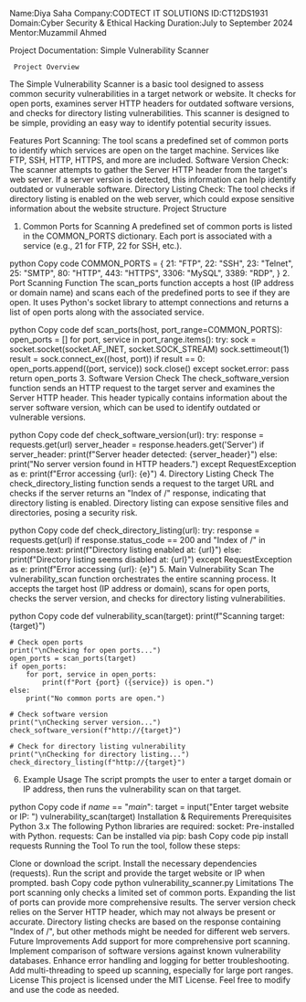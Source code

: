 Name:Diya Saha
Company:CODTECT IT SOLUTIONS
ID:CT12DS1931
Domain:Cyber Security & Ethical Hacking
Duration:July to September 2024
Mentor:Muzammil Ahmed


Project Documentation: Simple Vulnerability Scanner

     Project Overview
The Simple Vulnerability Scanner is a basic tool designed to assess common security vulnerabilities in a target network or website. It checks for open ports, examines server HTTP headers for outdated software versions, and checks for directory listing vulnerabilities. This scanner is designed to be simple, providing an easy way to identify potential security issues.

 Features
Port Scanning:
The tool scans a predefined set of common ports to identify which services are open on the target machine.
Services like FTP, SSH, HTTP, HTTPS, and more are included.
Software Version Check:
The scanner attempts to gather the Server HTTP header from the target's web server.
If a server version is detected, this information can help identify outdated or vulnerable software.
Directory Listing Check:
The tool checks if directory listing is enabled on the web server, which could expose sensitive information about the website structure.
Project Structure
1. Common Ports for Scanning
A predefined set of common ports is listed in the COMMON_PORTS dictionary. Each port is associated with a service (e.g., 21 for FTP, 22 for SSH, etc.).

python
Copy code
COMMON_PORTS = {
    21: "FTP",
    22: "SSH",
    23: "Telnet",
    25: "SMTP",
    80: "HTTP",
    443: "HTTPS",
    3306: "MySQL",
    3389: "RDP",
}
2. Port Scanning Function
The scan_ports function accepts a host (IP address or domain name) and scans each of the predefined ports to see if they are open. It uses Python's socket library to attempt connections and returns a list of open ports along with the associated service.

python
Copy code
def scan_ports(host, port_range=COMMON_PORTS):
    open_ports = []
    for port, service in port_range.items():
        try:
            sock = socket.socket(socket.AF_INET, socket.SOCK_STREAM)
            sock.settimeout(1)
            result = sock.connect_ex((host, port))
            if result == 0:
                open_ports.append((port, service))
            sock.close()
        except socket.error:
            pass
    return open_ports
3. Software Version Check
The check_software_version function sends an HTTP request to the target server and examines the Server HTTP header. This header typically contains information about the server software version, which can be used to identify outdated or vulnerable versions.

python
Copy code
def check_software_version(url):
    try:
        response = requests.get(url)
        server_header = response.headers.get('Server')
        if server_header:
            print(f"Server header detected: {server_header}")
        else:
            print("No server version found in HTTP headers.")
    except RequestException as e:
        print(f"Error accessing {url}: {e}")
4. Directory Listing Check
The check_directory_listing function sends a request to the target URL and checks if the server returns an "Index of /" response, indicating that directory listing is enabled. Directory listing can expose sensitive files and directories, posing a security risk.

python
Copy code
def check_directory_listing(url):
    try:
        response = requests.get(url)
        if response.status_code == 200 and "Index of /" in response.text:
            print(f"Directory listing enabled at: {url}")
        else:
            print(f"Directory listing seems disabled at: {url}")
    except RequestException as e:
        print(f"Error accessing {url}: {e}")
5. Main Vulnerability Scan
The vulnerability_scan function orchestrates the entire scanning process. It accepts the target host (IP address or domain), scans for open ports, checks the server version, and checks for directory listing vulnerabilities.

python
Copy code
def vulnerability_scan(target):
    print(f"Scanning target: {target}")

    # Check open ports
    print("\nChecking for open ports...")
    open_ports = scan_ports(target)
    if open_ports:
        for port, service in open_ports:
            print(f"Port {port} ({service}) is open.")
    else:
        print("No common ports are open.")

    # Check software version
    print("\nChecking server version...")
    check_software_version(f"http://{target}")

    # Check for directory listing vulnerability
    print("\nChecking for directory listing...")
    check_directory_listing(f"http://{target}")
6. Example Usage
The script prompts the user to enter a target domain or IP address, then runs the vulnerability scan on that target.

python
Copy code
if _name_ == "_main_":
    target = input("Enter target website or IP: ")
    vulnerability_scan(target)
Installation & Requirements
Prerequisites
Python 3.x
The following Python libraries are required:
socket: Pre-installed with Python.
requests: Can be installed via pip:
bash
Copy code
pip install requests
Running the Tool
To run the tool, follow these steps:

Clone or download the script.
Install the necessary dependencies (requests).
Run the script and provide the target website or IP when prompted.
bash
Copy code
python vulnerability_scanner.py
Limitations
The port scanning only checks a limited set of common ports. Expanding the list of ports can provide more comprehensive results.
The server version check relies on the Server HTTP header, which may not always be present or accurate.
Directory listing checks are based on the response containing "Index of /", but other methods might be needed for different web servers.
Future Improvements
Add support for more comprehensive port scanning.
Implement comparison of software versions against known vulnerability databases.
Enhance error handling and logging for better troubleshooting.
Add multi-threading to speed up scanning, especially for large port ranges.
License
This project is licensed under the MIT License. Feel free to modify and use the code as needed.

